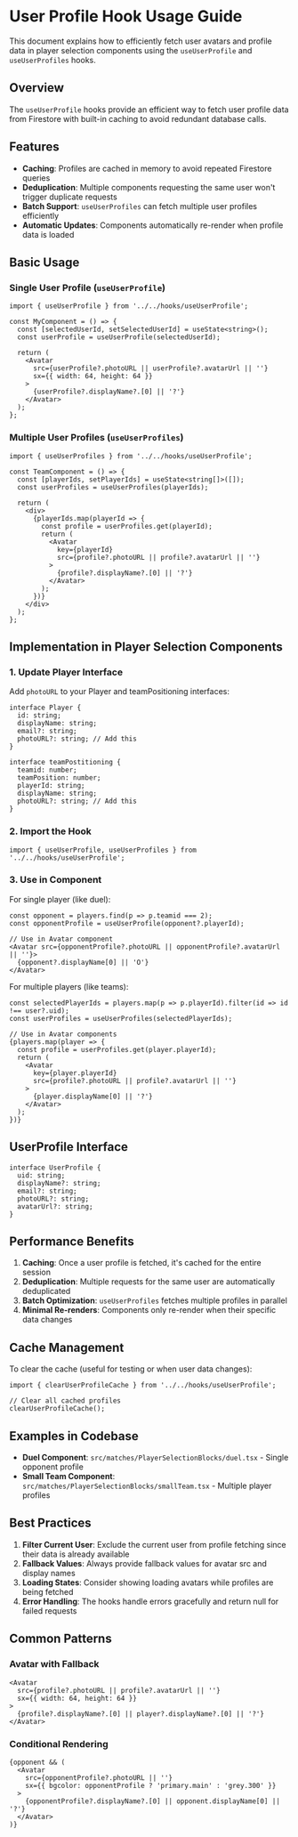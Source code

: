 # User Profile Hook Usage Guide

This document explains how to efficiently fetch user avatars and profile data in player selection components using the `useUserProfile` and `useUserProfiles` hooks.

## Overview

The `useUserProfile` hooks provide an efficient way to fetch user profile data from Firestore with built-in caching to avoid redundant database calls.

## Features

- **Caching**: Profiles are cached in memory to avoid repeated Firestore queries
- **Deduplication**: Multiple components requesting the same user won't trigger duplicate requests
- **Batch Support**: `useUserProfiles` can fetch multiple user profiles efficiently
- **Automatic Updates**: Components automatically re-render when profile data is loaded

## Basic Usage

### Single User Profile (`useUserProfile`)

```tsx
import { useUserProfile } from '../../hooks/useUserProfile';

const MyComponent = () => {
  const [selectedUserId, setSelectedUserId] = useState<string>();
  const userProfile = useUserProfile(selectedUserId);

  return (
    <Avatar 
      src={userProfile?.photoURL || userProfile?.avatarUrl || ''} 
      sx={{ width: 64, height: 64 }}
    >
      {userProfile?.displayName?.[0] || '?'}
    </Avatar>
  );
};
```

### Multiple User Profiles (`useUserProfiles`)

```tsx
import { useUserProfiles } from '../../hooks/useUserProfile';

const TeamComponent = () => {
  const [playerIds, setPlayerIds] = useState<string[]>([]);
  const userProfiles = useUserProfiles(playerIds);

  return (
    <div>
      {playerIds.map(playerId => {
        const profile = userProfiles.get(playerId);
        return (
          <Avatar 
            key={playerId}
            src={profile?.photoURL || profile?.avatarUrl || ''} 
          >
            {profile?.displayName?.[0] || '?'}
          </Avatar>
        );
      })}
    </div>
  );
};
```

## Implementation in Player Selection Components

### 1. Update Player Interface

Add `photoURL` to your Player and teamPositioning interfaces:

```tsx
interface Player {
  id: string;
  displayName: string;
  email?: string;
  photoURL?: string; // Add this
}

interface teamPostitioning {
  teamid: number;
  teamPosition: number;
  playerId: string;
  displayName: string;
  photoURL?: string; // Add this
}
```

### 2. Import the Hook

```tsx
import { useUserProfile, useUserProfiles } from '../../hooks/useUserProfile';
```

### 3. Use in Component

For single player (like duel):
```tsx
const opponent = players.find(p => p.teamid === 2);
const opponentProfile = useUserProfile(opponent?.playerId);

// Use in Avatar component
<Avatar src={opponentProfile?.photoURL || opponentProfile?.avatarUrl || ''}>
  {opponent?.displayName[0] || 'O'}
</Avatar>
```

For multiple players (like teams):
```tsx
const selectedPlayerIds = players.map(p => p.playerId).filter(id => id !== user?.uid);
const userProfiles = useUserProfiles(selectedPlayerIds);

// Use in Avatar components
{players.map(player => {
  const profile = userProfiles.get(player.playerId);
  return (
    <Avatar 
      key={player.playerId}
      src={profile?.photoURL || profile?.avatarUrl || ''}
    >
      {player.displayName[0] || '?'}
    </Avatar>
  );
})}
```

## UserProfile Interface

```tsx
interface UserProfile {
  uid: string;
  displayName?: string;
  email?: string;
  photoURL?: string;
  avatarUrl?: string;
}
```

## Performance Benefits

1. **Caching**: Once a user profile is fetched, it's cached for the entire session
2. **Deduplication**: Multiple requests for the same user are automatically deduplicated
3. **Batch Optimization**: `useUserProfiles` fetches multiple profiles in parallel
4. **Minimal Re-renders**: Components only re-render when their specific data changes

## Cache Management

To clear the cache (useful for testing or when user data changes):

```tsx
import { clearUserProfileCache } from '../../hooks/useUserProfile';

// Clear all cached profiles
clearUserProfileCache();
```

## Examples in Codebase

- **Duel Component**: `src/matches/PlayerSelectionBlocks/duel.tsx` - Single opponent profile
- **Small Team Component**: `src/matches/PlayerSelectionBlocks/smallTeam.tsx` - Multiple player profiles

## Best Practices

1. **Filter Current User**: Exclude the current user from profile fetching since their data is already available
2. **Fallback Values**: Always provide fallback values for avatar src and display names
3. **Loading States**: Consider showing loading avatars while profiles are being fetched
4. **Error Handling**: The hooks handle errors gracefully and return null for failed requests

## Common Patterns

### Avatar with Fallback
```tsx
<Avatar 
  src={profile?.photoURL || profile?.avatarUrl || ''}
  sx={{ width: 64, height: 64 }}
>
  {profile?.displayName?.[0] || player?.displayName?.[0] || '?'}
</Avatar>
```

### Conditional Rendering
```tsx
{opponent && (
  <Avatar 
    src={opponentProfile?.photoURL || ''}
    sx={{ bgcolor: opponentProfile ? 'primary.main' : 'grey.300' }}
  >
    {opponentProfile?.displayName?.[0] || opponent.displayName[0] || '?'}
  </Avatar>
)}
```
